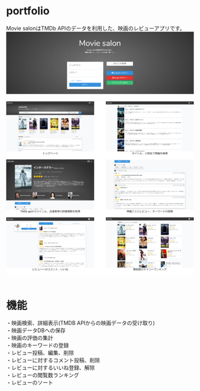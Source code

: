 # portfolio
Movie salonはTMDb APIのデータを利用した、映画のレビューアプリです。<br>
![aaaa](https://github.com/Tomoya-Naganawa/portfolio/blob/images/app_screenshot1.png)<br><br>
![aaaa](https://github.com/Tomoya-Naganawa/portfolio/blob/images/app_screenshots.jpg)<br><br>

# 機能
・映画検索、詳細表示(TMDB APIからの映画データの受け取り)  
・映画データDBへの保存  
・映画の評価の集計  
・映画のキーワードの登録  
・レビュー投稿、編集、削除  
・レビューに対するコメント投稿、削除  
・レビューに対するいいね登録、解除  
・レビューの閲覧数ランキング  
・レビューのソート  

